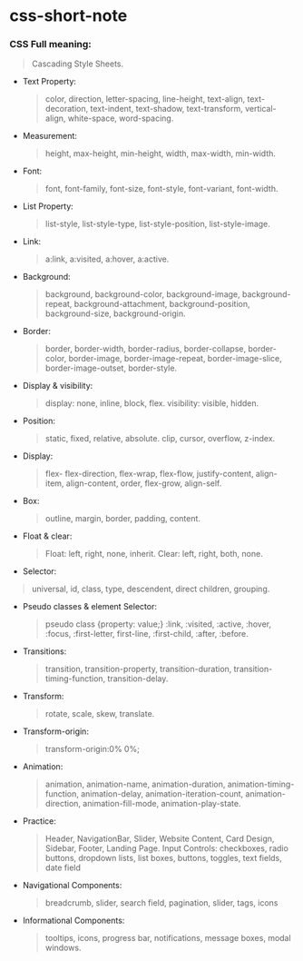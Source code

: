 

# css-short-note

### CSS Full meaning:

> Cascading Style Sheets.


- Text Property:

  > color, direction, letter-spacing, line-height, text-align, text-decoration, text-indent, text-shadow, text-transform, vertical-align, white-space, word-spacing.


- Measurement:

  > height, max-height, min-height, width, max-width, min-width.

- Font:

  > font, font-family, font-size, font-style, font-variant, font-width.

- List Property:

  > list-style, list-style-type, list-style-position, list-style-image.

- Link:

  > a:link, a:visited, a:hover, a:active.

- Background:

  > background, background-color, background-image, background-repeat, background-attachment, background-position, background-size, background-origin.

- Border:

  > border, border-width, border-radius, border-collapse, border-color, border-image, border-image-repeat, border-image-slice, border-image-outset, border-style.

- Display & visibility:

  > display: none, inline, block, flex. visibility: visible, hidden.

- Position:

  > static, fixed, relative, absolute. clip, cursor, overflow, z-index.

- Display:

  > flex- flex-direction, flex-wrap, flex-flow, justify-content, align-item, align-content, order, flex-grow, align-self.

- Box:

  > outline, margin, border, padding, content.

- Float & clear:

  > Float: left, right, none, inherit. Clear: left, right, both, none.

- Selector:

> universal, id, class, type, descendent, direct children, grouping.

- Pseudo classes & element Selector:

  > pseudo class {property: value;} :link, :visited, :active, :hover, :focus, :first-letter, first-line, :first-child, :after, :before.

- Transitions:

  > transition, transition-property, transition-duration, transition-timing-function, transition-delay.

- Transform:

  > rotate, scale, skew, translate.

- Transform-origin:

  > transform-origin:0% 0%;

- Animation:

  > animation, animation-name, animation-duration, animation-timing-function, animation-delay, animation-iteration-count, animation-direction, animation-fill-mode, animation-play-state.

- Practice:

  > Header, NavigationBar, Slider, Website Content, Card Design, Sidebar, Footer, Landing Page.
  > Input Controls: checkboxes, radio buttons, dropdown lists, list boxes, buttons, toggles, text fields, date field

- Navigational Components:

  > breadcrumb, slider, search field, pagination, slider, tags, icons

- Informational Components:
  > tooltips, icons, progress bar, notifications, message boxes, modal windows.
